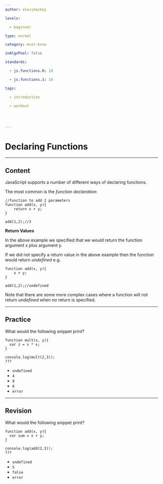 ```yaml
---
author: alexjmackey

levels:

  - beginner

type: normal

category: must-know

inAlgoPool: false

standards:

  - js.functions.0: 10

  - js.functions.1: 10

tags:

  - introduction

  - workout




---
```


# Declaring Functions

---
## Content

JavaScript supports a number of different ways of declaring functions.

The most common is the *function declaration*:

```
//function to add 2 parameters
function add(x, y){
	return x + y;
}

add(1,2);//3
```

**Return Values**

In the above example we specified that we would return the function argument x plus argument y. 

If we did not specify a return value in the above example then the function would return *undefined* e.g.

``` 
function add(x, y){
	x + y;
}

add(1,2);//undefined
```

Note that there are some more complex cases where a function will not return *undefined* when no return is specified.

---
## Practice

What would the following snippet print?
```
function mult(x, y){
  var z = x * x;
}

console.log(mult(2,3));
???
```

* `undefined`
* `4`
* `9`
* `6`
* `error`

---
## Revision

What would the following snippet print?
```
function add(x, y){
  var sum = x + y;
}

console.log(add(2,3));
???
```

* `undefined`
* `5`
* `false`
* `error`

